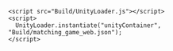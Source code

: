 

  <head>
    <meta charset="utf-8">
    <meta http-equiv="Content-Type" content="text/html; charset=utf-8">
    
    <script src="Build/UnityLoader.js"></script>
    <script>
      UnityLoader.instantiate("unityContainer", "Build/matching_game_web.json");
    </script>
  </head>
  <body>
    <div id="unityContainer" style="width: 1000px; height: 600px; margin: auto"></div>
  </body>

